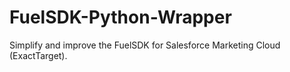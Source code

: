 # FuelSDK-Python-Wrapper
Simplify and improve the FuelSDK for Salesforce Marketing Cloud (ExactTarget).
